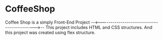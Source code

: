 # CoffeeShop
 Coffee Shop is a simply Front-End Project
--<-------------------------------------------->--
This project includes HTML and CSS structures. And this project was created using flex structure.
